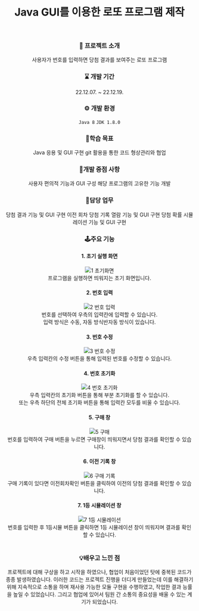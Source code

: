 <div align="center">

# Java GUI를 이용한 로또 프로그램 제작
</br>

### 🚀 프로젝트 소개
사용자가 번호를 입력하면 당첨 결과를 보여주는 로또 프로그램
</br>

### ⌛ 개발 기간
22.12.07. ~ 22.12.19.

### ⚙ 개발 환경
`Java 8`
`JDK 1.8.0`
</br>

### 🎯학습 목표
Java 응용 및 GUI 구현
git 활용을 통한 코드 형상관리와 협업

### 🚨개발 중점 사항
사용자 편의적 기능과 GUI 구성
해당 프로그램의 고유한 기능 개발
</br>

### 💼담당 업무
당첨 결과 기능 및 GUI 구현
이전 회차 당첨 기록 열람 기능 및 GUI 구현
당첨 확률 시뮬레이션 기능 및 GUI 구현

### 🕹주요 기능
#### 1. 초기 실행 화면
![1 초기화면](https://user-images.githubusercontent.com/119999798/228702890-acac57d7-2417-4f28-a9a3-f0ac2cc65fbe.png)
</br>
프로그램을 실행하면 띄워지는 초기 화면입니다. 
#### 2. 번호 입력
![2 번호 입력](https://user-images.githubusercontent.com/119999798/228702894-87f0418b-c209-4895-a533-61795dee5195.png)
</br>
번호를 선택하여 우측의 입력칸에 입력할 수 있습니다.
</br>
입력 방식은 수동, 자동 방식반자동 방식이 있습니다. 
#### 3. 번호 수정
![3 번호 수정](https://user-images.githubusercontent.com/119999798/228702896-312410a6-5697-4cae-b7fd-c0bedcf05e50.png)
</br>
우측 입력칸의 수정 버튼을 통해 입력된 번호를 수정할 수 있습니다. 
#### 4. 번호 초기화
![4 번호 초기화](https://user-images.githubusercontent.com/119999798/228702898-60220e6c-daa5-4d11-b67e-7aaa2ba49dd8.png)
</br>
우측 입력칸의 초기화 버튼을 통해 부분 초기화를 할 수 있습니다. 
</br>
또는 우측 하단의 전체 초기화 버튼을 통해 입력칸 모두를 비울 수 있습니다. 
#### 5. 구매 창
![5 구매](https://user-images.githubusercontent.com/119999798/228702901-8c5cb686-300f-49f8-89d9-248881db64a4.png)
</br>
번호를 입력하여 구매 버튼을 누르면 구매창이 띄워지면서 당첨 결과를 확인할 수 있습니다. 
#### 6. 이전 기록 창
![6 구매 기록](https://user-images.githubusercontent.com/119999798/228702903-4654bd38-7422-489f-a063-eb8d2b3eb2b1.png)
</br>
구매 기록이 있다면 이전회차확인 버튼을 클릭하여 이전의 당첨 결과를 확인할 수 있습니다. 
#### 7. 1등 시뮬레이션 창
![7 1등 시뮬레이션](https://user-images.githubusercontent.com/119999798/228702904-b8b8183c-e958-4062-a19b-ffec7970f3e5.png)
</br>
번호를 입력한 후 1등시뮬 버튼을 클릭하면 1등 시뮬레이션 창이 띄워지며 결과를 확인할 수 있습니다. 
</br>
</br>

### 💡배우고 느낀 점
프로젝트에 대해 구상을 하고 시작을 하였으나, 협업이 처음이었던 탓에 중복된 코드가 종종 발생하였습니다. 이러한 코드는 프로젝트 진행을 더디게 만들었는데 이를 해결하기 위해 지속적으로 소통을 하며 재사용 가능한 모듈 구현을 수행하였고, 작업한 결과 능률을 높일 수 있었습니다. 그리고 협업에 있어서 팀원 간 소통의 중요성을 배울 수 있는 계기가 되었습니다.
</br>
</br>
<div>
